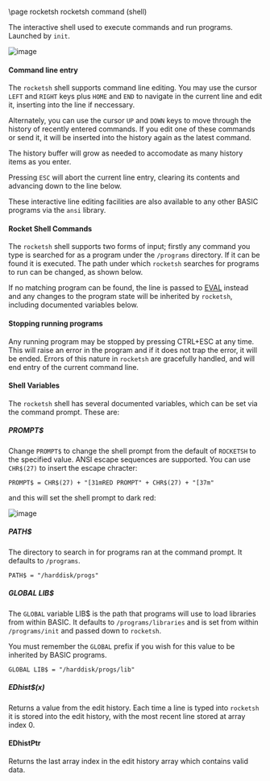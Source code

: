 \page rocketsh rocketsh command (shell)

The interactive shell used to execute commands and run programs. Launched by `init`.

![image](https://user-images.githubusercontent.com/1556794/232544878-7dc6d1a7-358c-400e-9aaa-3346aaa7bbb5.png)

#### Command line entry

The `rocketsh` shell supports command line editing. You may use the cursor `LEFT` and `RIGHT` keys plus `HOME` and `END` to navigate in the current line and edit it, inserting into the line if neccessary.

Alternately, you can use the cursor `UP` and `DOWN` keys to move through the history of recently entered commands. If you edit one of these commands or send it, it will be inserted into the history again as the latest command.

The history buffer will grow as needed to accomodate as many history items as you enter.

Pressing `ESC` will abort the current line entry, clearing its contents and advancing down to the line below.

These interactive line editing facilities are also available to any other BASIC programs via the `ansi` library.

#### Rocket Shell Commands

The `rocketsh` shell supports two forms of input; firstly any command you type is searched for as a program under the `/programs` directory. If it can be found it is executed. The path under which `rocketsh` searches for programs to run can be changed, as shown below.

If no matching program can be found, the line is passed to [EVAL](https://github.com/brainboxdotcc/retro-rocket/wiki/EVAL) instead and any changes to the program state will be inherited by `rocketsh`, including documented variables below.

#### Stopping running programs

Any running program may be stopped by pressing CTRL+ESC at any time. This will raise an error in the program and if it does not trap the error, it will be ended. Errors of this nature in `rocketsh` are gracefully handled, and will end entry of the current command line.

#### Shell Variables

The `rocketsh` shell has several documented variables, which can be set via the command prompt. These are:

##### PROMPT$

Change `PROMPT$` to change the shell prompt from the default of `ROCKETSH` to the specified value. ANSI escape sequences are supported. You can use `CHR$(27)` to insert the escape chracter:

```basic
PROMPT$ = CHR$(27) + "[31mRED PROMPT" + CHR$(27) + "[37m"
```

and this will set the shell prompt to dark red:

![image](https://user-images.githubusercontent.com/1556794/235948821-9a866d75-a5dd-4ba2-b94e-f57f1ba308dd.png)

##### PATH$

The directory to search in for programs ran at the command prompt. It defaults to `/programs`.

```BASIC
PATH$ = "/harddisk/progs"
```

##### GLOBAL LIB$

The `GLOBAL` variable LIB$ is the path that programs will use to load libraries from within BASIC. It defaults to `/programs/libraries` and is set from within `/programs/init` and passed down to `rocketsh`.

You must remember the `GLOBAL` prefix if you wish for this value to be inherited by BASIC programs.

```BASIC
GLOBAL LIB$ = "/harddisk/progs/lib"
```

##### EDhist$(x)

Returns a value from the edit history. Each time a line is typed into `rocketsh` it is stored into the edit history, with the most recent line stored at array index 0.

#### EDhistPtr

Returns the last array index in the edit history array which contains valid data.
